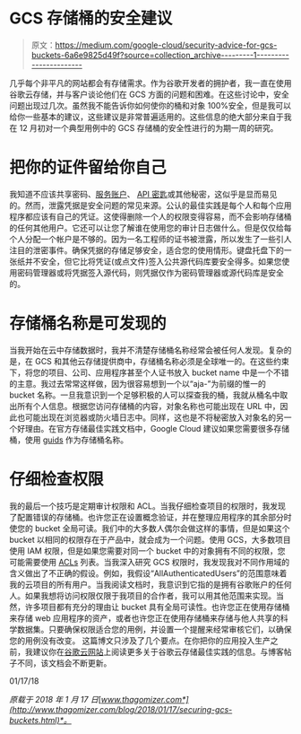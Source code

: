 # GCS 存储桶的安全建议

> 原文：<https://medium.com/google-cloud/security-advice-for-gcs-buckets-6a6e9825d49f?source=collection_archive---------1----------------------->

几乎每个非平凡的网站都会有存储需求。作为谷歌开发者的拥护者，我一直在使用谷歌云存储，并与客户谈论他们在 GCS 方面的问题和困难。在这些讨论中，安全问题出现过几次。虽然我不能告诉你如何使你的桶和对象 100%安全，但是我可以给你一些基本的建议，这些建议是非常普遍适用的。这些信息的绝大部分来自于我在 12 月初对一个典型用例中的 GCS 存储桶的安全性进行的为期一周的研究。

# 把你的证件留给你自己

我知道不应该共享密码、[服务账户](https://cloud.google.com/iam/docs/understanding-service-accounts)、 [API 密匙](https://cloud.google.com/docs/authentication/api-keys)或其他秘密，这似乎是显而易见的。然而，泄露凭据是安全问题的常见来源。公认的最佳实践是每个人和每个应用程序都应该有自己的凭证。这使得删除一个人的权限变得容易，而不会影响存储桶的任何其他用户。它还可以让您了解谁在使用您的审计日志做什么。但是仅仅给每个人分配一个帐户是不够的。因为一名工程师的证书被泄露，所以发生了一些引人注目的泄密事件。确保凭据的存储足够安全，适合您的使用情形。键盘托盘下的一张纸并不安全，但它比将凭证(或点文件)签入公共源代码库要安全得多。如果您使用密码管理器或将凭据签入源代码，则凭据仅作为密码管理器或源代码库是安全的。

# 存储桶名称是可发现的

当我开始在云中存储数据时，我并不清楚存储桶名称经常会被任何人发现。复杂的是，在 GCS 和其他云存储提供商中，存储桶名称必须是全球唯一的。在这些约束下，将您的项目、公司、应用程序甚至个人证书放入 bucket name 中是一个不错的主意。我过去常常这样做，因为很容易想到一个以“aja-”为前缀的惟一的 bucket 名称。一旦我意识到一个足够积极的人可以探查我的桶，我就从桶名中取出所有个人信息。根据您访问存储桶的内容，对象名称也可能出现在 URL 中，因此也可能出现在浏览器或防火墙日志中。同样，这也是不将秘密放入对象名的另一个好理由。在官方存储最佳实践文档中，Google Cloud 建议如果您需要很多存储桶，使用 [guids](https://cloud.google.com/storage/docs/best-practices) 作为存储桶名称。

# 仔细检查权限

我的最后一个技巧是定期审计权限和 ACL。当我仔细检查项目的权限时，我发现了配置错误的存储桶。也许您正在设置概念验证，并在整理应用程序的其余部分时使您的 bucket 全局可读。我们中的大多数人偶尔会做这样的事情，但是如果这个 bucket 以相同的权限存在于产品中，就会成为一个问题。使用 GCS，大多数项目使用 IAM 权限，但是如果您需要对同一个 bucket 中的对象拥有不同的权限，您可能需要使用 [ACLs](https://cloud.google.com/storage/docs/access-control/if) 列表。当我深入研究 GCS 权限时，我发现我对不同作用域的含义做出了不正确的假设。例如，我假设“AllAuthenticatedUsers”的范围意味着我的云项目的所有用户。当我阅读文档时，我意识到它指的是拥有谷歌账户的任何人。如果我想将访问权限仅限于我项目的合作者，我可以用其他范围来实现。当然，许多项目都有充分的理由让 bucket 具有全局可读性。也许您正在使用存储桶来存储 web 应用程序的资产，或者也许您正在使用存储桶来存储与他人共享的科学数据集。只要确保权限适合您的用例，并设置一个提醒来经常审核它们，以确保您的用例没有改变。
这篇博文只涉及了几个要点。在你把你的应用投入生产之前，我建议你在[谷歌云网站](https://cloud.google.com/storage/docs/best-practices)上阅读更多关于谷歌云存储最佳实践的信息。与博客帖子不同，该文档会不断更新。

01/17/18

*原载于 2018 年 1 月 17 日*[*www.thagomizer.com*](http://www.thagomizer.com/blog/2018/01/17/securing-gcs-buckets.html)*。*